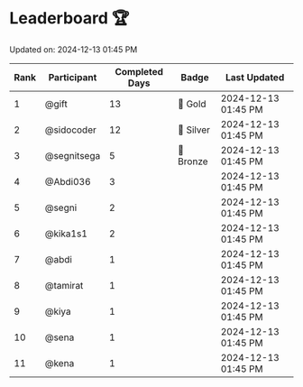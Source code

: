 # Leaderboard 🏆

Updated on: 2024-12-13 01:45 PM

| Rank | Participant       | Completed Days | Badge      | Last Updated         |
|------|-------------------|----------------|------------|----------------------|
| 1    | @gift             | 13             | 🏅 Gold     | 2024-12-13 01:45 PM |
| 2    | @sidocoder        | 12             | 🥈 Silver   | 2024-12-13 01:45 PM |
| 3    | @segnitsega       | 5              | 🥉 Bronze   | 2024-12-13 01:45 PM |
| 4    | @Abdi036          | 3              |            | 2024-12-13 01:45 PM |
| 5    | @segni            | 2              |            | 2024-12-13 01:45 PM |
| 6    | @kika1s1          | 2              |            | 2024-12-13 01:45 PM |
| 7    | @abdi             | 1              |            | 2024-12-13 01:45 PM |
| 8    | @tamirat          | 1              |            | 2024-12-13 01:45 PM |
| 9    | @kiya             | 1              |            | 2024-12-13 01:45 PM |
| 10   | @sena             | 1              |            | 2024-12-13 01:45 PM |
| 11   | @kena             | 1              |            | 2024-12-13 01:45 PM |
